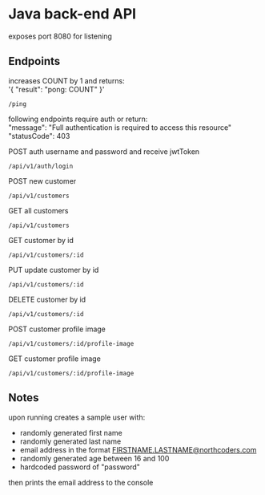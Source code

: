 # Java back-end API

exposes port 8080 for listening

## Endpoints
increases COUNT by 1 and returns:  
'{ "result": "pong: COUNT" }'

    /ping

following endpoints require auth or return:  
"message": "Full authentication is required to access this resource"  
"statusCode": 403

POST auth username and password and receive jwtToken

    /api/v1/auth/login

POST new customer  

    /api/v1/customers

GET all customers

    /api/v1/customers

GET customer by id

    /api/v1/customers/:id

PUT update customer by id

    /api/v1/customers/:id

DELETE customer by id

    /api/v1/customers/:id

POST customer profile image

    /api/v1/customers/:id/profile-image

GET customer profile image

    /api/v1/customers/:id/profile-image

## Notes
upon running creates a sample user with:
- randomly generated first name
- randomly generated last name
- email address in the format FIRSTNAME.LASTNAME@northcoders.com
- randomly generated age between 16 and 100
- hardcoded password of "password"

then prints the email address to the console